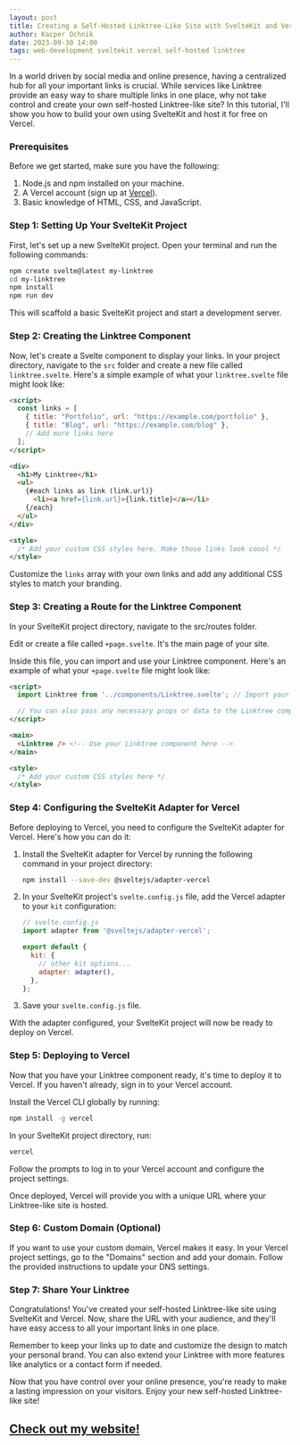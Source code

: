 ```yaml
---
layout: post
title: Creating a Self-Hosted Linktree-Like Site with SvelteKit and Vercel
author: Kacper Ochnik
date: 2023-09-30 14:00
tags: web-development sveltekit vercel self-hosted linktree
---
```


In a world driven by social media and online presence, having a centralized hub for all your important links is crucial. While services like Linktree provide an easy way to share multiple links in one place, why not take control and create your own self-hosted Linktree-like site? In this tutorial, I'll show you how to build your own using SvelteKit and host it for free on Vercel.

### Prerequisites

Before we get started, make sure you have the following:

1. Node.js and npm installed on your machine.
2. A Vercel account (sign up at [Vercel](https://vercel.com/)).
3. Basic knowledge of HTML, CSS, and JavaScript.

### Step 1: Setting Up Your SvelteKit Project

First, let's set up a new SvelteKit project. Open your terminal and run the following commands:

```bash
npm create svelte@latest my-linktree
cd my-linktree
npm install
npm run dev
```

This will scaffold a basic SvelteKit project and start a development server.

### Step 2: Creating the Linktree Component

Now, let's create a Svelte component to display your links. In your project directory, navigate to the `src` folder and create a new file called `linktree.svelte`. Here's a simple example of what your `linktree.svelte` file might look like:

  ```html
  <script>
    const links = [
      { title: "Portfolio", url: "https://example.com/portfolio" },
      { title: "Blog", url: "https://example.com/blog" },
      // Add more links here
    ];
  </script>

  <div>
    <h1>My Linktree</h1>
    <ul>
      {#each links as link (link.url)}
        <li><a href={link.url}>{link.title}</a></li>
      {/each}
    </ul>
  </div>

  <style>
    /* Add your custom CSS styles here. Make those links look coool */
  </style>
  ```

Customize the `links` array with your own links and add any additional CSS styles to match your branding.

### Step 3: Creating a Route for the Linktree Component
In your SvelteKit project directory, navigate to the src/routes folder.

Edit or create a file called `+page.svelte`. It's the main page of your site.

Inside this file, you can import and use your Linktree component. Here's an example of what your `+page.svelte` file might look like:

  ```html
  <script>
    import Linktree from '../components/Linktree.svelte'; // Import your Linktree component

    // You can also pass any necessary props or data to the Linktree component here
  </script>

  <main>
    <Linktree /> <!-- Use your Linktree component here -->
  </main>

  <style>
    /* Add your custom CSS styles here */
  </style>
  ```

### Step 4: Configuring the SvelteKit Adapter for Vercel

Before deploying to Vercel, you need to configure the SvelteKit adapter for Vercel. Here's how you can do it:

1. Install the SvelteKit adapter for Vercel by running the following command in your project directory:

   ```bash
   npm install --save-dev @sveltejs/adapter-vercel
   ```

2. In your SvelteKit project's `svelte.config.js` file, add the Vercel adapter to your `kit` configuration:

   ```javascript
   // svelte.config.js
   import adapter from '@sveltejs/adapter-vercel';

   export default {
     kit: {
       // other kit options...
       adapter: adapter(),
     },
   };
   ```

3. Save your `svelte.config.js` file.

With the adapter configured, your SvelteKit project will now be ready to deploy on Vercel.

### Step 5: Deploying to Vercel
Now that you have your Linktree component ready, it's time to deploy it to Vercel. If you haven't already, sign in to your Vercel account.

Install the Vercel CLI globally by running:

```bash
npm install -g vercel
```
In your SvelteKit project directory, run:
```bash
vercel
```
Follow the prompts to log in to your Vercel account and configure the project settings.

Once deployed, Vercel will provide you with a unique URL where your Linktree-like site is hosted.

### Step 6: Custom Domain (Optional)
If you want to use your custom domain, Vercel makes it easy. In your Vercel project settings, go to the "Domains" section and add your domain. Follow the provided instructions to update your DNS settings.

### Step 7: Share Your Linktree
Congratulations! You've created your self-hosted Linktree-like site using SvelteKit and Vercel. Now, share the URL with your audience, and they'll have easy access to all your important links in one place.

Remember to keep your links up to date and customize the design to match your personal brand. You can also extend your Linktree with more features like analytics or a contact form if needed.

Now that you have control over your online presence, you're ready to make a lasting impression on your visitors. Enjoy your new self-hosted Linktree-like site!

## [Check out my website!](https://kacperochnik.eu)